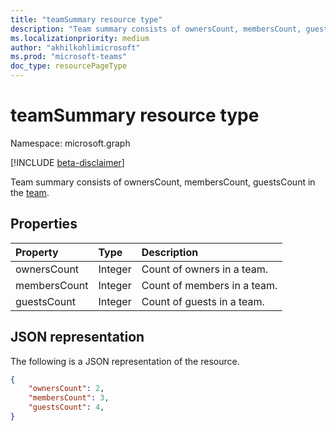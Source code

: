 ```yaml
---
title: "teamSummary resource type"
description: "Team summary consists of ownersCount, membersCount, guestsCount."
ms.localizationpriority: medium
author: "akhilkohlimicrosoft"
ms.prod: "microsoft-teams"
doc_type: resourcePageType
---
```


# teamSummary resource type

Namespace: microsoft.graph

[!INCLUDE [beta-disclaimer](../../includes/beta-disclaimer.md)]

Team summary consists of ownersCount, membersCount, guestsCount in the [team](team.md).

## Properties
| Property	   | Type	|Description|
|:---------------|:--------|:----------|
|ownersCount|Integer|Count of owners in a team.|
|membersCount|Integer|Count of members in a team.|
|guestsCount|Integer|Count of guests in a team.|

## JSON representation

The following is a JSON representation of the resource.

<!-- {
  "blockType": "resource",
  "@odata.type": "microsoft.graph.teamSummary"
}-->

```json
{
    "ownersCount": 2,
    "membersCount": 3,
    "guestsCount": 4,
}
```


